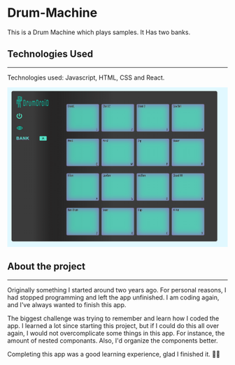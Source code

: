 # Drum-Machine

This is a Drum Machine which plays samples. It Has two banks.

## Technologies Used

---

Technologies used:  Javascript, HTML, CSS and React.

![Drum Droid image](DrumDroid.png)

## About the project

---

Originally something I started around two years ago. For personal reasons, I had stopped programming and left the app unfinished. I am coding again, and I've always wanted to finish this app. 

The biggest challenge was trying to remember and learn how I coded the app. I learned a lot since starting this project, but if I could do this all over again, I would not overcomplicate some things in this app. For instance, the amount of nested componants. Also, I'd organize the components better.

Completing this app was a good learning experience, glad I finished it. 🐱‍💻
